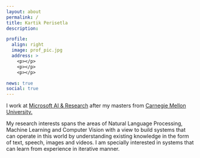 ```yaml
---
layout: about
permalink: /
title: Kartik Perisetla
description:

profile:
  align: right
  image: prof_pic.jpg
  address: >
    <p></p>
    <p></p>
    <p></p>

news: true
social: true
---
```


I work at <a href="https://news.microsoft.com/2016/09/29/microsoft-expands-artificial-intelligence-ai-efforts-with-creation-of-new-microsoft-ai-and-research-group/#sm.018shqwa12yiezz11ei2dk822jh7h">Microsoft AI &amp; Research</a> after my masters from <a href="http://cmu.edu/">Carnegie Mellon University.</a>

My research interests spans the areas of Natural Language Processing, Machine Learning and Computer Vision with a view to build systems that can operate in this world by understanding existing knowledge in the form of text, speech, images and videos. I am specially interested in systems that can learn from experience in iterative manner.
